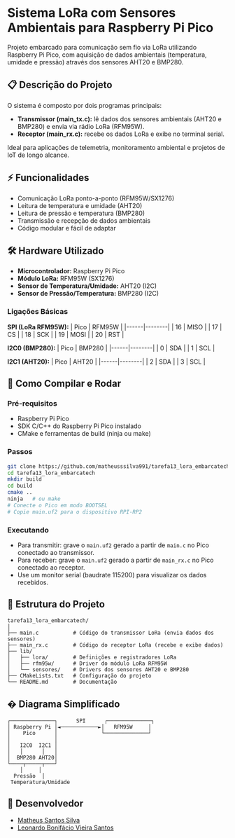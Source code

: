 # Sistema LoRa com Sensores Ambientais para Raspberry Pi Pico

Projeto embarcado para comunicação sem fio via LoRa utilizando Raspberry Pi Pico, com aquisição de dados ambientais (temperatura, umidade e pressão) através dos sensores AHT20 e BMP280.

## 📋 Descrição do Projeto

O sistema é composto por dois programas principais:
- **Transmissor (main_tx.c):** lê dados dos sensores ambientais (AHT20 e BMP280) e envia via rádio LoRa (RFM95W).
- **Receptor (main_rx.c):** recebe os dados LoRa e exibe no terminal serial.

Ideal para aplicações de telemetria, monitoramento ambiental e projetos de IoT de longo alcance.

## ⚡ Funcionalidades

- Comunicação LoRa ponto-a-ponto (RFM95W/SX1276)
- Leitura de temperatura e umidade (AHT20)
- Leitura de pressão e temperatura (BMP280)
- Transmissão e recepção de dados ambientais
- Código modular e fácil de adaptar

## 🛠️ Hardware Utilizado

- **Microcontrolador:** Raspberry Pi Pico
- **Módulo LoRa:** RFM95W (SX1276)
- **Sensor de Temperatura/Umidade:** AHT20 (I2C)
- **Sensor de Pressão/Temperatura:** BMP280 (I2C)

### Ligações Básicas

**SPI (LoRa RFM95W):**
| Pico | RFM95W |
|------|--------|
| 16   | MISO   |
| 17   | CS     |
| 18   | SCK    |
| 19   | MOSI   |
| 20   | RST    |

**I2C0 (BMP280):**
| Pico | BMP280 |
|------|--------|
| 0    | SDA    |
| 1    | SCL    |

**I2C1 (AHT20):**
| Pico | AHT20  |
|------|--------|
| 2    | SDA    |
| 3    | SCL    |

## 🚀 Como Compilar e Rodar

### Pré-requisitos
- Raspberry Pi Pico
- SDK C/C++ do Raspberry Pi Pico instalado
- CMake e ferramentas de build (ninja ou make)

### Passos
```bash
git clone https://github.com/matheusssilva991/tarefa13_lora_embarcatech.git
cd tarefa13_lora_embarcatech
mkdir build
cd build
cmake ..
ninja   # ou make
# Conecte o Pico em modo BOOTSEL
# Copie main.uf2 para o dispositivo RPI-RP2
```

### Executando
- Para transmitir: grave o `main.uf2` gerado a partir de `main.c` no Pico conectado ao transmissor.
- Para receber: grave o `main.uf2` gerado a partir de `main_rx.c` no Pico conectado ao receptor.
- Use um monitor serial (baudrate 115200) para visualizar os dados recebidos.

## 📁 Estrutura do Projeto

```
tarefa13_lora_embarcatech/
│
├── main.c           # Código do transmissor LoRa (envia dados dos sensores)
├── main_rx.c        # Código do receptor LoRa (recebe e exibe dados)
├── lib/
│   ├── lora/        # Definições e registradores LoRa
│   ├── rfm95w/      # Driver do módulo LoRa RFM95W
│   └── sensores/    # Drivers dos sensores AHT20 e BMP280
├── CMakeLists.txt   # Configuração do projeto
└── README.md        # Documentação
```

## �️ Diagrama Simplificado

```
┌──────────────┐      SPI      ┌──────────────┐
│ Raspberry Pi │◄────────────►│   RFM95W     │
│    Pico      │              └──────────────┘
│              │
│   I2C0  I2C1 │
│   │      │   │
│  BMP280 AHT20│
└────┬─────┬───┘
    │     │
  Pressão  │
 Temperatura/Umidade
```

## 👤 Desenvolvedor

- [Matheus Santos Silva](https://github.com/matheusssilva991)
- [Leonardo Bonifácio Vieira Santos](https://github.com/LeonardoBonifacio)

